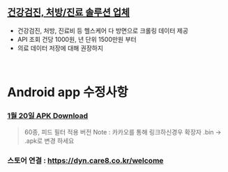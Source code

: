 ## [건강검진, 처방/진료 솔루션 업체](https://github.com/invites-healthcare/invites/blob/master/file/%EA%B1%B4%EA%B0%95%EA%B2%80%EC%A7%84%ED%81%AC%EB%A1%A4%EB%A7%81%EC%97%85%EC%B2%B4%EB%A6%AC%EC%8A%A4%ED%8A%B8.pdf)
 - 건강검진, 처방, 진료비 등 헬스케어 다 방면으로 크롤링 데이터 제공
 - API 조회 건당 1000원, 년 단위 1500만원 부터
 - 의료 데이터 저장에 대해 권장하지 
 

<br>

# Android app 수정사항
### [1월 20일 APK Download](https://github.com/invites-healthcare/invites/raw/master/app-debug.apk)
> 60종, 피드 필터 적용 버전
> Note : 카카오를 통해 링크하신경우 확장자 .bin -> .apk로 변경 하세요

### 스토어 연결 : https://dyn.care8.co.kr/welcome
